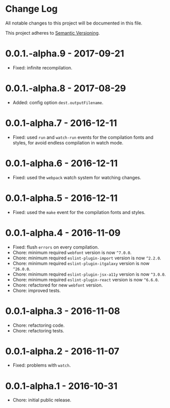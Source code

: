 # Change Log

All notable changes to this project will be documented in this file.

This project adheres to [Semantic Versioning](http://semver.org/).

# 0.0.1.-alpha.9 - 2017-09-21

-   Fixed: infinite recompilation.

# 0.0.1.-alpha.8 - 2017-08-29

-   Added: config option `dest.outputFilename`.

# 0.0.1-alpha.7 - 2016-12-11

-   Fixed: used `run` and `watch-run` events for the compilation fonts and styles, for avoid endless compilation 
    in watch mode.

# 0.0.1-alpha.6 - 2016-12-11

-   Fixed: used the `webpack` watch system for watching changes.

# 0.0.1-alpha.5 - 2016-12-11

-   Fixed: used the `make` event for the compilation fonts and styles.

# 0.0.1-alpha.4 - 2016-11-09

-   Fixed: flush `errors` on every compilation.
-   Chore: minimum required `webfont` version is now `^7.0.0`.
-   Chore: minimum required `eslint-plugin-import` version is now `^2.2.0`.
-   Chore: minimum required `eslint-plugin-itgalaxy` version is now `^26.0.0`.
-   Chore: minimum required `eslint-plugin-jsx-a11y` version is now `^3.0.0`.
-   Chore: minimum required `eslint-plugin-react` version is now `^6.6.0`.
-   Chore: refactored for new `webfont` version.
-   Chore: improved tests.

# 0.0.1-alpha.3 - 2016-11-08

-   Chore: refactoring code.
-   Chore: refactoring tests.

# 0.0.1-alpha.2 - 2016-11-07

-   Fixed: problems with `watch`.

# 0.0.1-alpha.1 - 2016-10-31

-   Chore: initial public release.
